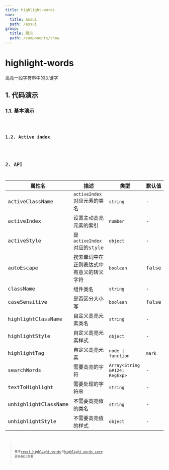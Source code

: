 ```yaml
---
title: highlight-words
nav:
  title: assui
  path: /assui
group:
  title: 展示
  path: /components/show
---
```


# highlight-words
高亮一段字符串中的关键字

## 1. 代码演示
### 1.1. 基本演示

<code hideActions='["CSB", "EXTERNAL"]' src="./demo/index.jsx" />

### 1.2. Active index
<code hideActions='["CSB", "EXTERNAL"]' src="./demo/Active.jsx" />


## 2. API

| 属性名    | 描述                    | 类型          | 默认值         |
| --------- | ----------------------- | ------------- | -------------- |
| activeClassName | `activeIndex`对应元素的类名 | `string` | - |
| activeIndex | 设置主动高亮元素的索引| `number` | - |
| activeStyle | 是`activeIndex`对应的style | `object` | - |
| autoEscape | 搜索单词中在正则表达式中有意义的转义字符 | `boolean` | false |
| className | 组件类名 | `string` | - |
| caseSensitive | 是否区分大小写 | `boolean` | false |
| highlightClassName | 自定义高亮元素类名 | `string` | - |
| highlightStyle | 自定义高亮元素样式 | `object` | - |
| highlightTag | 自定义高亮元素 | `node \| function` | `mark`|
| searchWords | 需要高亮的字符 | `Array<String &#124; RegExp>` | - |
| textToHighlight | 需要处理的字符串 | `string` | - |
| unhighlightClassName | 不需要高亮值的类名 | `string` | - |
| unhighlightStyle | 不需要高亮值的样式 | `object` | - |

> 基于[react-highlight-words](https://github.com/bvaughn/react-highlight-words)与[highlight-words-core](https://www.npmjs.com/package/highlight-words-core) 更多接口查看
